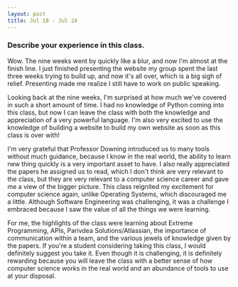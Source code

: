 ```yaml
---
layout: post
title: Jul 18 - Jul 24
---
```

### Describe your experience in this class. ###

Wow. The nine weeks went by quickly like a blur, and now I'm almost at the finish line. I just finished presenting the website my group spent the last three weeks trying to build up, and now it's all over, which is a big sigh of relief. Presenting made me realize I still have to work on public speaking. 

Looking back at the nine weeks, I'm surprised at how much we've covered in such a short amount of time. I had no knowledge of Python coming into this class, but now I can leave the class with both the knowledge and appreciation of a very powerful language. I'm also very excited to use the knowledge of building a website to build my own website as soon as this class is over with! 

I'm very grateful that Professor Downing introduced us to many tools without much guidance, because I know in the real world, the ability to learn new thing quickly is a very important asset to have. I also really appreciated the papers he assigned us to read, which I don't think are very relevant to the class, but they are very relevant to a computer science career and gave me a view of the bigger picture. This class reignited my excitement for computer science again, unlike Operating Systems, which discouraged me a little. Although Software Engineering was challenging, it was a challenge I embraced because I saw the value of all the things we were learning. 

For me, the highlights of the class were learning about Extreme Programming, APIs, Parivdea Solutions/Atlassian, the importance of communication within a team, and the various jewels of knowledge given by the papers. If you're a student considering taking this class, I would definitely suggest you take it. Even though it is challenging, it is definitely rewarding because you will leave the class with a better sense of how computer science works in the real world and an abundance of tools to use at your disposal.
